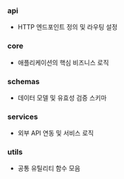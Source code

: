 ### api
- HTTP 엔드포인트 정의 및 라우팅 설정

### core
- 애플리케이션의 핵심 비즈니스 로직

### schemas
- 데이터 모델 및 유효성 검증 스키마

### services
- 외부 API 연동 및 서비스 로직

### utils
- 공통 유틸리티 함수 모음